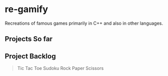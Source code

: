 # re-gamify
Recreations of famous games primarily in C++ and also in other languages.

## Projects So far

## Project Backlog
> Tic Tac Toe
> Sudoku
> Rock Paper Scissors